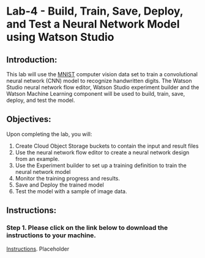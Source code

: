 # Lab-4 - Build, Train, Save, Deploy, and Test a Neural Network Model using Watson Studio

## Introduction:

This lab will use the [MNIST](http://yann.lecun.com/exdb/mnist/) computer vision data set to train a convolutional neural network (CNN) model to recognize handwritten digits. The Watson Studio neural network flow editor, Watson Studio experiment builder and the Watson Machine Learning component  will be used to build, train, save, deploy, and test the model.  

## Objectives:

Upon completing the lab, you will:

1. Create Cloud Object Storage buckets to contain the input and result files
1. Use the neural network flow editor to create a neural network design from an example.  
1. Use the Experiment builder to set up a training definition to train the neural network model
1. Monitor the training progress and results.  
1. Save and Deploy the trained model 
1. Test the model with a sample of image data. 

## Instructions:

### Step 1.  Please click on the link below to download the instructions to your machine.

[Instructions](https://github.com/bleonardb3/ML_POT_11-08/raw/master/Lab-3/Neural%20Network%20Modeling%20with%20MNIST%20data%20set%20v3.pdf).
Placeholder
